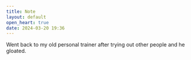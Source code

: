 ```yaml
---
title: Note
layout: default
open_heart: true
date: 2024-03-20 19:36
---
```


Went back to my old personal trainer after trying out other people and he gloated.
